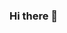 ### Hi there 👋

<!--
**tidi-dev/tidi-dev** is a ✨ _special_ ✨ repository because its `README.md` (this file) appears on your GitHub profile.

Here are some ideas to get you started:
- 👋 Hi, I’m @tidi
- 👀 I’m interested in coding, playing sports and video games
- 🌱 I’m currently learning BE (Laravel)
- 💞️ I’m looking to collaborate on open source project
- 🔭 I’m currently working at NFQ Asia
- 🤔 I’m looking for help with how to structure a new full-stack project
- 💬 Ask me anything about football 
- 📫 How to reach me: tidi.dev1321@gmail.com
- 😄 Pronouns: T D
- ⚡ Fun fact: ...
-->
